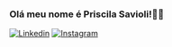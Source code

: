 ### Olá meu nome é Priscila Savioli!👩‍💻

[![Linkedin](https://img.shields.io/badge/LinkedIn-0077B5?style=for-the-badge&logo=linkedin&logoColor=white)](https://www.linkedin.com/in/priscila-savioli-784b5aa0/)
[![Instagram](https://img.shields.io/badge/Instagram-E4405F?style=for-the-badge&logo=instagram&logoColor=white)](https://instagram.com/saviolipri?utm_source=qr&igshid=MzNlNGNkZWQ4Mg%3D%3D)
